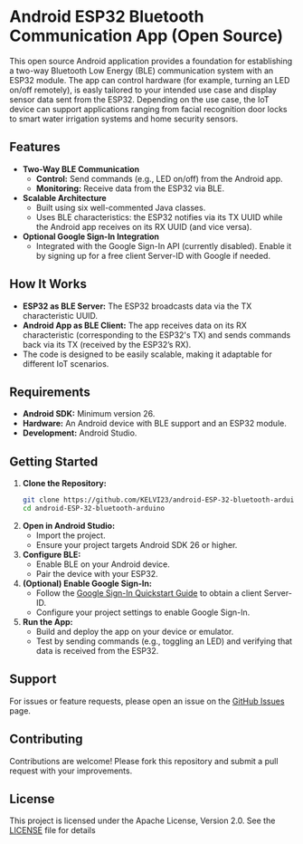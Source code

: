 # Android ESP32 Bluetooth Communication App (Open Source)

This open source Android application provides a foundation for establishing a two-way Bluetooth Low Energy (BLE) communication system with an ESP32 module. The app can control hardware (for example, turning an LED on/off remotely), is easly tailored to your intended use case and display sensor data sent from the ESP32. Depending on the use case, the IoT device can support applications ranging from facial recognition door locks to smart water irrigation systems and home security sensors.

## Features

- **Two-Way BLE Communication**
  - **Control:** Send commands (e.g., LED on/off) from the Android app.
  - **Monitoring:** Receive data from the ESP32 via BLE.
- **Scalable Architecture**
  - Built using six well-commented Java classes.
  - Uses BLE characteristics: the ESP32 notifies via its TX UUID while the Android app receives on its RX UUID (and vice versa).
- **Optional Google Sign-In Integration**
  - Integrated with the Google Sign-In API (currently disabled). Enable it by signing up for a free client Server-ID with Google if needed.

## How It Works

- **ESP32 as BLE Server:** The ESP32 broadcasts data via the TX characteristic UUID.
- **Android App as BLE Client:** The app receives data on its RX characteristic (corresponding to the ESP32's TX) and sends commands back via its TX (received by the ESP32’s RX).
- The code is designed to be easily scalable, making it adaptable for different IoT scenarios.

## Requirements

- **Android SDK:** Minimum version 26.
- **Hardware:** An Android device with BLE support and an ESP32 module.
- **Development:** Android Studio.

## Getting Started

1. **Clone the Repository:**
   ```bash
   git clone https://github.com/KELVI23/android-ESP-32-bluetooth-arduino.git
   cd android-ESP-32-bluetooth-arduino
2. **Open in Android Studio:**
   - Import the project.
   - Ensure your project targets Android SDK 26 or higher.
3. **Configure BLE:**
   - Enable BLE on your Android device.
   - Pair the device with your ESP32.
4. **(Optional) Enable Google Sign-In:**
   - Follow the [Google Sign-In Quickstart Guide](https://developers.google.com/identity/sign-in/android/start) to obtain a client Server-ID.
   - Configure your project settings to enable Google Sign-In.
5. **Run the App:**
   - Build and deploy the app on your device or emulator.
   - Test by sending commands (e.g., toggling an LED) and verifying that data is received from the ESP32.


## Support

For issues or feature requests, please open an issue on the [GitHub Issues](https://github.com/KELVI23/android-ESP-32-bluetooth-arduino/issues) page.

## Contributing

Contributions are welcome! Please fork this repository and submit a pull request with your improvements.

## License

This project is licensed under the Apache License, Version 2.0. See the [LICENSE](LICENSE) file for details
